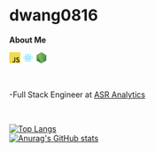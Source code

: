 # dwang0816

**About Me**

<code><img height="20" src="https://raw.githubusercontent.com/github/explore/80688e429a7d4ef2fca1e82350fe8e3517d3494d/topics/javascript/javascript.png"></code>
<code><img height="20" src="https://raw.githubusercontent.com/github/explore/80688e429a7d4ef2fca1e82350fe8e3517d3494d/topics/react/react.png"></code>
<code><img height="20" src="https://raw.githubusercontent.com/github/explore/80688e429a7d4ef2fca1e82350fe8e3517d3494d/topics/nodejs/nodejs.png"></code>    

<br/>

-Full Stack Engineer at [ASR Analytics](https://www.asranalytics.com/)

<br/>


[![Top Langs](https://github-readme-stats.vercel.app/api/top-langs/?username=dwang0816&theme=radical&langs_count=3)](https://github.com/anuraghazra/github-readme-stats)
<br/>
[![Anurag's GitHub stats](https://github-readme-stats.vercel.app/api?username=dwang0816&theme=radical&count_private=true)](https://github.com/anuraghazra/github-readme-stats)


